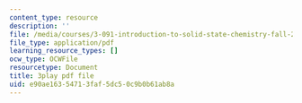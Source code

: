 ```yaml
---
content_type: resource
description: ''
file: /media/courses/3-091-introduction-to-solid-state-chemistry-fall-2018/e90ae16354713faf5dc50c9b0b61ab8a_jP6-jBFCpNY.pdf
file_type: application/pdf
learning_resource_types: []
ocw_type: OCWFile
resourcetype: Document
title: 3play pdf file
uid: e90ae163-5471-3faf-5dc5-0c9b0b61ab8a
---
```

